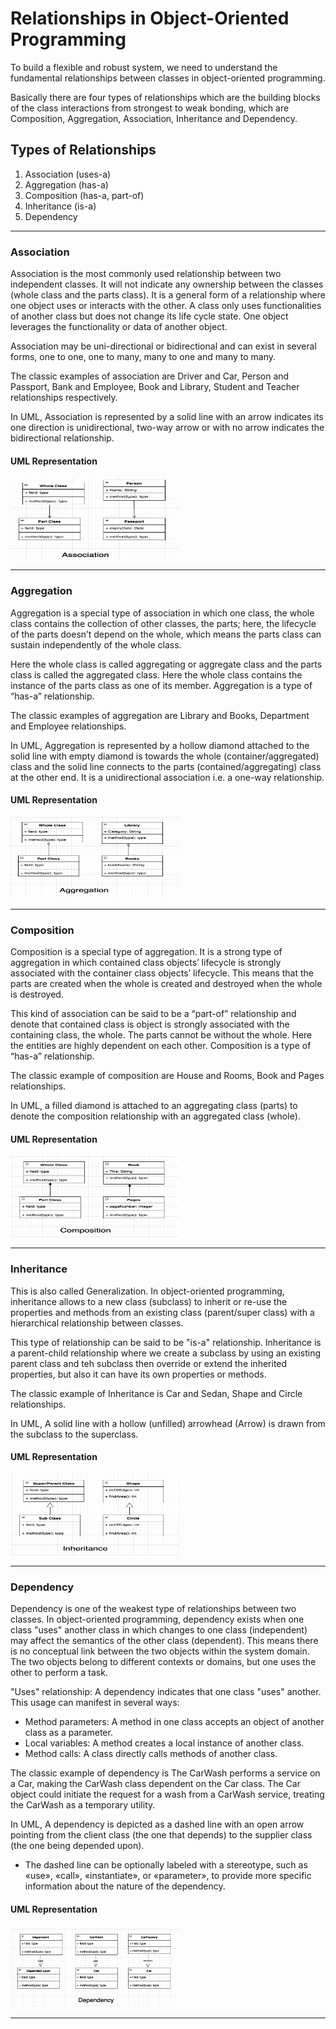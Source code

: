 # Relationships in Object-Oriented Programming
To build a flexible and robust system, we need to understand the fundamental relationships between classes in object-oriented programming. 

Basically there are four types of relationships which are the building blocks of the class interactions from strongest to weak bonding, which are Composition, Aggregation, Association, Inheritance and Dependency.


## Types of Relationships

1) Association (uses-a)
2) Aggregation (has-a)
3) Composition (has-a, part-of)
4) Inheritance (is-a)
5) Dependency

----

### Association

Association is the most commonly used relationship between two independent classes. It will not indicate any ownership between the classes (whole class and the parts class). It is a general form of a relationship where one object uses or interacts with the other. A class only uses functionalities of another class but does not change its life cycle state. One object leverages the functionality or data of another object.

Association may be uni-directional or bidirectional and can exist in several forms, one to one, one to many, many to one and many to many.

The classic examples of association are Driver and Car, Person and Passport, Bank and Employee, Book and Library, Student and Teacher relationships respectively.

In UML, Association is represented by a solid line with an arrow indicates its one direction is unidirectional, two-way arrow or with no arrow indicates the bidirectional relationship.

#### UML Representation

<img src="../../../images/Association.png" width="270" height="130">

----

### Aggregation

Aggregation is a special type of association in which one class, the whole class contains the collection of other classes, the parts; here, the lifecycle of the parts doesn’t depend on the whole, which means the parts class can sustain independently of the whole class.

Here the whole class is called aggregating or aggregate class and the parts class is called the aggregated class. Here the whole class contains the instance of the parts class as one of its member. Aggregation is a type of “has-a” relationship.

The classic examples of aggregation are Library and Books, Department and Employee relationships.

In UML, Aggregation is represented by a hollow diamond attached to the solid line with empty diamond is towards the whole (container/aggregated) class and the solid line connects to the parts (contained/aggregating) class at the other end.  It is a unidirectional association i.e. a one-way relationship.

#### UML Representation

<img src="../../../images/Aggregation.png" width="270" height="130">

----

### Composition

Composition is a special type of aggregation. It is a strong type of aggregation in which contained class objects’ lifecycle is strongly associated with the container class objects’  lifecycle. This means that the parts are created when the whole is created and destroyed when the whole is destroyed.

This kind of association can be said to be a “part-of” relationship and denote that contained class is object is strongly associated with the containing class, the whole. The parts cannot be without the whole. Here the entities are highly dependent on each other.  Composition is a type of “has-a” relationship.

The classic example of composition are House and Rooms, Book and Pages relationships.

In UML, a filled diamond is attached to an aggregating class (parts) to denote the composition relationship with an aggregated class (whole).

#### UML Representation

<img src="../../../images/Composition.png" width="270" height="130">

----

### Inheritance

This is also called Generalization. In object-oriented programming, inheritance allows to a new class (subclass) to inherit or re-use the properties and methods from an existing class (parent/super class) with a hierarchical relationship between classes. 

This type of relationship can be said to be "is-a" relationship. Inheritance is a parent-child relationship where we create a subclass by using an existing parent class and teh subclass then override or extend the inherited properties, but also it can have its own properties or methods. 

The classic example of Inheritance is Car and Sedan, Shape and Circle relationships.

In UML, A solid line with a hollow (unfilled) arrowhead (Arrow) is drawn from the subclass to the superclass.

#### UML Representation

<img src="../../../images/Inheritance.png" width="270" height="130">

----

### Dependency

Dependency is one of the weakest type of relationships between two classes. In object-oriented programming, dependency exists when one class "uses" another class in which changes to one class (independent) may affect the semantics of the other class (dependent).
This means there is no conceptual link between the two objects within the system domain. The two objects belong to different contexts or domains, but one uses the other to perform a task.

"Uses" relationship:
A dependency indicates that one class "uses" another. This usage can manifest in several ways:
* Method parameters: A method in one class accepts an object of another class as a parameter.
* Local variables: A method creates a local instance of another class.
* Method calls: A class directly calls methods of another class.

The classic example of dependency is The CarWash performs a service on a Car, making the CarWash class dependent on the Car class.
The Car object could initiate the request for a wash from a CarWash service, treating the CarWash as a temporary utility.

In UML, A dependency is depicted as a dashed line with an open arrow pointing from the client class (the one that depends) to the supplier class (the one being depended upon).
* The dashed line can be optionally labeled with a stereotype, such as «use», «call», «instantiate», or «parameter», to provide more specific information about the nature of the dependency.

#### UML Representation

<img src="../../../images/Dependency.png" width="270" height="130">

----